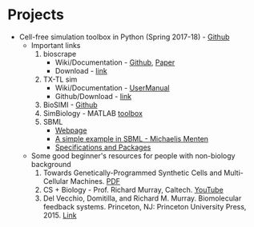 # Projects

* Cell-free simulation toolbox in Python (Spring 2017-18) - [Github](https://github.com/BuildACell/txtlsim-python)
	- Important links 
		1. bioscrape  
		   - Wiki/Documentation - [Github](https://github.com/ananswam/bioscrape/wiki), [Paper](https://www.biorxiv.org/content/early/2017/03/27/121152)
		   - Download - [link](https://omictools.com/bio-circuit-stochastic-single-cell-reaction-analysis-and-parameter-estimation-tool)
		2. TX-TL sim 
		   - Wiki/Documentation - [UserManual](https://github.com/BuildACell/txtlsim/blob/master/doc/usersmanual.pdf)
		   - Github/Download - [link](https://github.com/BuildACell/txtlsim/)
		3. BioSIMI - [Github](https://github.com/MiroGasparek/BioSIMI)
		4. SimBiology - MATLAB [toolbox](https://www.mathworks.com/products/simbiology.html)
		5. SBML 
			- 	[Webpage](http://sbml.org)
			-  [A simple example in SBML - Michaelis Menten](http://sbml.org/More_Detailed_Summary_of_SBML)
			-  [Specifications and Packages](http://sbml.org/Documents/Specifications)
	- Some good beginner's resources for people with non-biology background
	   1. Towards Genetically-Programmed Synthetic Cells and Multi-Cellular Machines. [PDF](http://www.cds.caltech.edu/~murray/wiki/images/2/23/Dod16-vbff.pdf)
		2. CS + Biology - Prof. Richard Murray, Caltech. [YouTube](https://youtu.be/dPcObYcFU_I) 
		3. Del Vecchio, Domitilla, and Richard M. Murray. Biomolecular feedback systems. Princeton, NJ: Princeton University Press, 2015. [Link](http://www.cds.caltech.edu/~murray/BFSwiki/index.php?title=Main_Page)





